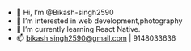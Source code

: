- 👋 Hi, I’m @Bikash-singh2590
- 👀 I’m interested in web development,photography
- 🌱 I’m currently learning React Native.
- 📫 bikash.singh2590@gmail.com | 9148033636

<!---
Bikash-singh2590/Bikash-singh2590 is a ✨ special ✨ repository because its `README.md` (this file) appears on your GitHub profile.
You can click the Preview link to take a look at your changes.
--->
